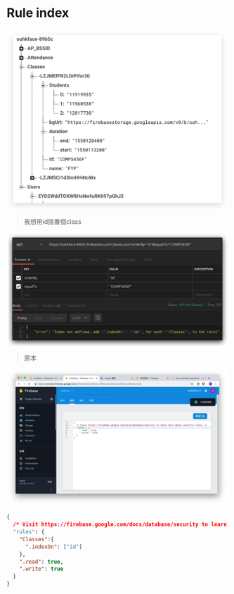 # Rule index


![-w672](./media/15546952658682/15546953271391.jpg)

> 我想用id搵番個class

![-w785](./media/15546952658682/15546954341973.jpg)


> 原本

![-w1392](./media/15546952658682/15546955622250.jpg)

```json
{
  /* Visit https://firebase.google.com/docs/database/security to learn more about security rules. */
  "rules": {
    "Classes":{
      ".indexOn": ["id"]
    },
    ".read": true,
    ".write": true
  }
}
```
